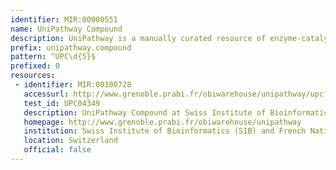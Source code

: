 ```yaml
---
identifier: MIR:00000551
name: UniPathway Compound
description: UniPathway is a manually curated resource of enzyme-catalyzed and spontaneous chemical reactions. It provides a hierarchical representation of metabolic pathways and a controlled vocabulary for pathway annotation in UniProtKB. UniPathway data are cross-linked to existing metabolic resources such as ChEBI/Rhea, KEGG and MetaCyc. This collection references compounds.
prefix: unipathway.compound
pattern: ^UPC\d{5}$
prefixed: 0
resources:
 - identifier: MIR:00100728
   accessurl: http://www.grenoble.prabi.fr/obiwarehouse/unipathway/upc?upid=${id}
   test_id: UPC04349
   description: UniPathway Compound at Swiss Institute of Bioinformatics (SIB)
   homepage: http://www.grenoble.prabi.fr/obiwarehouse/unipathway
   institution: Swiss Institute of Bioinformatics (SIB) and French National Institute for Research in Computer Science and Control
   location: Switzerland
   official: false
---
```

